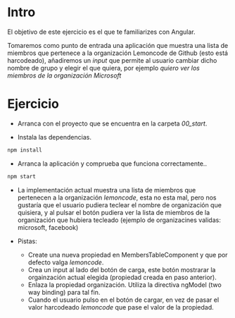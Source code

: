 # Intro

El objetivo de este ejercicio es el que te familiarizes con Angular.

Tomaremos como punto de entrada una aplicación que muestra una lista de miembros
que pertenece a la organización Lemoncode de Github (esto está harcodeado), añadiremos
un _input_ que permite al usuario cambiar dicho nombre de grupo y elegir el que quiera,
por ejemplo _quiero ver los miembros de la organización Microsoft_

# Ejercicio

- Arranca con el proyecto que se encuentra en la carpeta *00_start*.

- Instala las dependencias.

```bash
npm install
```

- Arranca la aplicación y comprueba que funciona correctamente..

```bash
npm start
```

- La implementación actual muestra una lista de miembros que pertenecen a la organización 
_lemoncode_, esta no esta mal, pero nos gustaría que el usuario pudiera teclear el nombre
de organización que quisiera, y al pulsar el botón pudiera ver la lista de miembros de la
organización que hubiera tecleado (ejemplo de organizacines validas: microsoft, facebook)

- Pistas:

  - Create una nueva propiedad en MembersTableComponent y que por defecto valga _lemoncode_.
  - Crea un input al lado del botón de carga, este botón mostrarar la orgainzación actual elegida (propiedad  creada en paso anterior).
  - Enlaza la propiedad organización. Utiliza la directiva ngModel (two way binding) para tal fin.
  - Cuando el usuario pulso en el botón de cargar, en vez de pasar el valor harcodeado _lemoncode_ que pase el 
  valor de la propiedad.

